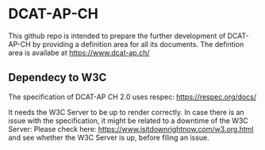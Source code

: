 # DCAT-AP-CH

This github repo is intended to prepare the further development of 
DCAT-AP-CH by providing a definition area for all its documents.
The defintion area is availabe at https://www.dcat-ap.ch/

## Dependecy to W3C

The specification of DCAT-AP CH 2.0 uses respec: https://respec.org/docs/

It needs the W3C Server to be up to render correctly. In case there is an issue with the 
specification, it might be related to a downtime of the W3C Server:
Please check here: https://www.isitdownrightnow.com/w3.org.html and see whether the W3C Server is up,
before filing an issue.
